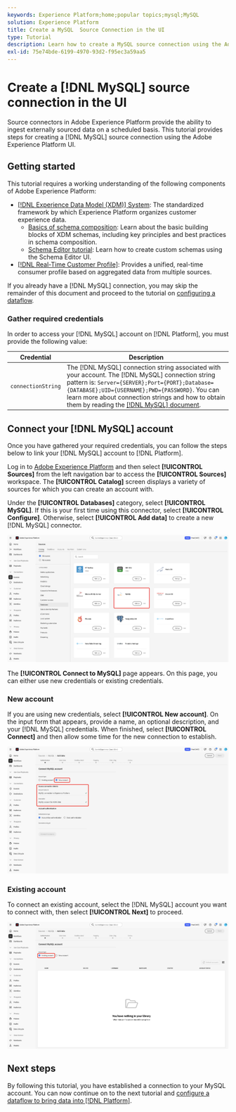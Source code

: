 ```yaml
---
keywords: Experience Platform;home;popular topics;mysql;MySQL
solution: Experience Platform
title: Create a MySQL  Source Connection in the UI
type: Tutorial
description: Learn how to create a MySQL source connection using the Adobe Experience Platform UI.
exl-id: 75e74bde-6199-4970-93d2-f95ec3a59aa5
---
```

# Create a [!DNL MySQL] source connection in the UI

Source connectors in Adobe Experience Platform provide the ability to ingest externally sourced data on a scheduled basis. This tutorial provides steps for creating a [!DNL MySQL] source connection using the Adobe Experience Platform UI.

## Getting started

This tutorial requires a working understanding of the following components of Adobe Experience Platform:

*   [[!DNL Experience Data Model (XDM)] System](../../../../../xdm/home.md): The standardized framework by which Experience Platform organizes customer experience data.
    *   [Basics of schema composition](../../../../../xdm/schema/composition.md): Learn about the basic building blocks of XDM schemas, including key principles and best practices in schema composition.
    *   [Schema Editor tutorial](../../../../../xdm/tutorials/create-schema-ui.md): Learn how to create custom schemas using the Schema Editor UI.
*   [[!DNL Real-Time Customer Profile]](../../../../../profile/home.md): Provides a unified, real-time consumer profile based on aggregated data from multiple sources.

If you already have a [!DNL MySQL] connection, you may skip the remainder of this document and proceed to the tutorial on [configuring a dataflow](../../dataflow/databases.md).

### Gather required credentials

In order to access your [!DNL MySQL] account on [!DNL Platform], you must provide the following value:

| Credential | Description |
| ---------- | ----------- |
| `connectionString` | The [!DNL MySQL] connection string associated with your account. The [!DNL MySQL] connection string pattern is: `Server={SERVER};Port={PORT};Database={DATABASE};UID={USERNAME};PWD={PASSWORD}`. You can learn more about connection strings and how to obtain them by reading the [[!DNL MySQL] document](https://dev.mysql.com/doc/connector-net/en/connector-net-connections-string.html). |

## Connect your [!DNL MySQL] account

Once you have gathered your required credentials, you can follow the steps below to link your [!DNL MySQL] account to [!DNL Platform].

Log in to [Adobe Experience Platform](https://platform.adobe.com) and then select **[!UICONTROL Sources]** from the left navigation bar to access the **[!UICONTROL Sources]** workspace. The **[!UICONTROL Catalog]** screen displays a variety of sources for which you can create an account with.

Under the **[!UICONTROL Databases]** category, select **[!UICONTROL MySQL]**. If this is your first time using this connector, select **[!UICONTROL Configure]**. Otherwise, select **[!UICONTROL Add data]** to create a new [!DNL MySQL] connector. 

![](../../../../images/tutorials/create/my-sql/catalog.png)

The **[!UICONTROL Connect to MySQL]** page appears. On this page, you can either use new credentials or existing credentials.

### New account

If you are using new credentials, select **[!UICONTROL New account]**. On the input form that appears, provide a name, an optional description, and your [!DNL MySQL] credentials. When finished, select **[!UICONTROL Connect]** and then allow some time for the new connection to establish.

![](../../../../images/tutorials/create/my-sql/new.png)

### Existing account

To connect an existing account, select the [!DNL MySQL] account you want to connect with, then select **[!UICONTROL Next]** to proceed.

![](../../../../images/tutorials/create/my-sql/existing.png)

## Next steps

By following this tutorial, you have established a connection to your MySQL account. You can now continue on to the next tutorial and [configure a dataflow to bring data into [!DNL Platform]](../../dataflow/databases.md).
